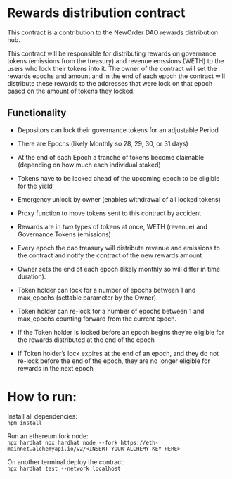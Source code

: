 # Rewards distribution contract

This contract is a contribution to the NewOrder DAO rewards distribution hub.

This contract will be responsible for distributing rewards on governance tokens (emissions from the treasury) and revenue emssions (WETH) to the users who lock their tokens into it. The owner of the contract will set the rewards epochs and amount and in the end of each epoch the contract will distribute these rewards to the addresses that were lock on that epoch based on the amount of tokens they locked.

## Functionality

* Depositors can lock their governance tokens for an adjustable Period
* There are Epochs (likely Monthly so 28, 29, 30, or 31 days)
* At the end of each Epoch a tranche of tokens become claimable (depending on how much each individual staked)
* Tokens have to be locked ahead of the upcoming epoch to be eligible for the yield
* Emergency unlock by owner (enables withdrawal of all locked tokens)
* Proxy function to move tokens sent to this contract by accident
* Rewards are in *two* types of tokens at once, WETH (revenue) and Governance Tokens (emissions)
* Every epoch the dao treasury will distribute revenue and emissions to the contract and notify the contract of the new rewards amount

* Owner sets the end of each epoch (likely monthly so will differ in time duration).

* Token holder can lock for a number of epochs between 1 and max_epochs (settable parameter by the Owner).

* Token holder can re-lock for a number of epochs between 1 and max_epochs counting forward from the current epoch.

* If the Token holder is locked before an epoch begins they’re eligible for the rewards distributed at the end of the epoch

* If Token holder’s lock expires at the end of an epoch, and they do not re-lock before the end of the epoch, they are no longer eligible for rewards in the next epoch

# How to run:

Install all dependencies: <br>
`npm install` 

Run an ethereum fork node: <br>
`npx hardhat npx hardhat node --fork https://eth-mainnet.alchemyapi.io/v2/<INSERT YOUR ALCHEMY KEY HERE>`

On another terminal deploy the contract: <br>
`npx hardhat test --network localhost`
